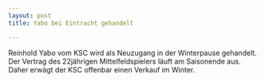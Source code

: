 ```yaml
---
layout: post
title: Yabo bei Eintracht gehandelt

---
```


Reinhold Yabo vom KSC wird als Neuzugang in der Winterpause gehandelt. Der Vertrag des 22jährigen Mittelfeldspielers läuft am Saisonende aus. Daher erwägt der KSC offenbar einen Verkauf im Winter.


